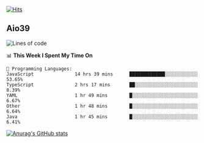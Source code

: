 [![Hits](https://hits.seeyoufarm.com/api/count/incr/badge.svg?url=https%3A%2F%2Fgithub.com%2Faio39&count_bg=%2339C5BB&title_bg=%23555555&icon=&icon_color=%23E7E7E7&title=hits&edge_flat=false)](https://hits.seeyoufarm.com)

## Aio39

<!--START_SECTION:waka-->
![Lines of code](https://img.shields.io/badge/From%20Hello%20World%20I%27ve%20Written-364472%20lines%20of%20code-blue)

📊 **This Week I Spent My Time On** 

```text
💬 Programming Languages: 
JavaScript               14 hrs 39 mins      █████████████░░░░░░░░░░░░   53.65% 
TypeScript               2 hrs 17 mins       ██░░░░░░░░░░░░░░░░░░░░░░░   8.39% 
YAML                     1 hr 49 mins        █░░░░░░░░░░░░░░░░░░░░░░░░   6.67% 
Other                    1 hr 48 mins        █░░░░░░░░░░░░░░░░░░░░░░░░   6.64% 
Java                     1 hr 45 mins        █░░░░░░░░░░░░░░░░░░░░░░░░   6.41%

```


<!--END_SECTION:waka-->
[![Anurag's GitHub stats](https://github-readme-stats.vercel.app/api?username=aio39)](https://github.com/anuraghazra/github-readme-stats)

<!--
**aio39/aio39** is a ✨ _special_ ✨ repository because its `README.md` (this file) appears on your GitHub profile.

Here are some ideas to get you started:

- 🔭 I’m currently working on ...
- 🌱 I’m currently learning ...
- 👯 I’m looking to collaborate on ...
- 🤔 I’m looking for help with ...
- 💬 Ask me about ...
- 📫 How to reach me: ...
- 😄 Pronouns: ...
- ⚡ Fun fact: ...
-->
